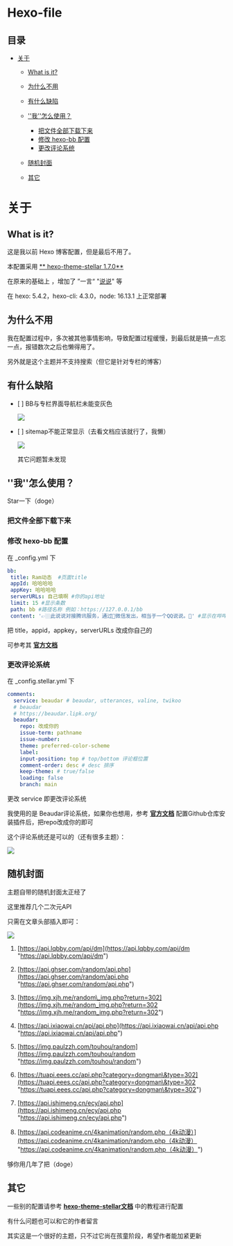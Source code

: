# Hexo-file

##  目录

*   [关于](#关于)

    *   [What is it?](#what-is-it)

    *   [为什么不用](#为什么不用)

    *   [有什么缺陷](#有什么缺陷)

    *   [''我''怎么使用？](#我怎么使用)

        *   [把文件全部下载下来](#把文件全部下载下来)
        *   [修改 hexo-bb 配置](#修改-hexo-bb-配置)
        *   [更改评论系统](#更改评论系统)

    *   [随机封面](#随机封面)

    *   [其它](#其它)

# 关于

## What is it?

这是我以前 Hexo 博客配置，但是最后不用了。

本配置采用 [\*\* hexo-theme-stellar 1.7.0\*\*](https://github.com/xaoxuu/hexo-theme-stellar " hexo-theme-stellar 1.7.0")

在原来的基础上 ，增加了 ”一言“ "[说说](https://www.npmjs.com/package/hexo-bb "说说")" 等

在 hexo: 5.4.2，hexo-cli: 4.3.0，node: 16.13.1 上正常部署

## 为什么不用

我在配置过程中，多次被其他事情影响，导致配置过程缓慢，到最后就是搞一点忘一点，报错数次之后也懒得用了。

另外就是这个主题并不支持搜索（但它是针对专栏的博客）

## 有什么缺陷

*   \[ ]   BB与专栏界面导航栏未能变灰色

     ![](https://cdn.jsdelivr.net/gh/RamSong/before-blog-file@main/3.png)

*   \[ ] sitemap不能正常显示（去看文档应该就行了，我懒）

    ![](https://cdn.jsdelivr.net/gh/RamSong/before-blog-file@main/2.png)

    其它问题暂未发现

## ''我''怎么使用？

Star一下（doge）

### 把文件全部下载下来

### 修改 hexo-bb 配置

在 \_config.yml 下

```yaml
bb:
 title: Ram动态  #页面title
 appId: 哈哈哈哈
 appKey: 哈哈哈哈
 serverURLs: 自己填啊 #你的api地址
 limit: 15 #显示条数
 path: bb #路径名称 例如：https://127.0.0.1/bb
 content: '👉🏼此说说对接腾讯服务，通过📱微信发出，相当于一个QQ说说。📑' #显示在哔哔上方,如不需要注释即可
```

把 title，appid，appkey，serverURLs 改成你自己的

可参考其 [**官方文档**](https://www.npmjs.com/package/hexo-bb "官方文档")

### 更改评论系统

在 \_config.stellar.yml 下

```yaml
comments:
  service: beaudar # beaudar, utterances, valine, twikoo
  # beaudar
  # https://beaudar.lipk.org/
  beaudar:
    repo: 改成你的
    issue-term: pathname
    issue-number:
    theme: preferred-color-scheme
    label:
    input-position: top # top/bottom 评论框位置
    comment-order: desc # desc 排序
    keep-theme: # true/false
    loading: false
    branch: main
```

更改 service 即更改评论系统

我使用的是 Beaudar评论系统，如果你也想用，参考 [**官方文档**](https://beaudar.lipk.org/ "官方文档") 配置Github仓库安装插件后，把repo改成你的即可

这个评论系统还是可以的（还有很多主题）：

![](https://cdn.jsdelivr.net/gh/RamSong/before-blog-file@main/1.png)

## 随机封面

主题自带的随机封面太正经了

这里推荐几个二次元API

只需在文章头部插入即可：

![](https://cdn.jsdelivr.net/gh/RamSong/before-blog-file@main/4.png)

1.  [https://api.lqbby.com/api/dm](https://api.lqbby.com/api/dm "https://api.lqbby.com/api/dm")

2.  [https://api.ghser.com/random/api.php](https://api.ghser.com/random/api.php "https://api.ghser.com/random/api.php")

3.  [https://img.xjh.me/random\_img.php?return=302](https://img.xjh.me/random_img.php?return=302 "https://img.xjh.me/random_img.php?return=302")

4.  [https://api.ixiaowai.cn/api/api.php](https://api.ixiaowai.cn/api/api.php "https://api.ixiaowai.cn/api/api.php")

5.  [https://img.paulzzh.com/touhou/random](https://img.paulzzh.com/touhou/random "https://img.paulzzh.com/touhou/random")

6.  [https://tuapi.eees.cc/api.php?category=dongman\&type=302](https://tuapi.eees.cc/api.php?category=dongman\&type=302 "https://tuapi.eees.cc/api.php?category=dongman\&type=302")

7.  [https://api.ishimeng.cn/ecy/api.php](https://api.ishimeng.cn/ecy/api.php "https://api.ishimeng.cn/ecy/api.php")

8.  [https://api.codeanime.cn/4kanimation/random.php（4k动漫）](https://api.codeanime.cn/4kanimation/random.php（4k动漫） "https://api.codeanime.cn/4kanimation/random.php（4k动漫）")

够你用几年了把（doge）

## 其它

一些别的配置请参考 [**hexo-theme-stellar文档**](https://xaoxuu.com/wiki/stellar/ "hexo-theme-stellar文档") 中的教程进行配置

有什么问题也可以和它的作者留言

其实这是一个很好的主题，只不过它尚在孩童阶段，希望作者能加紧更新
